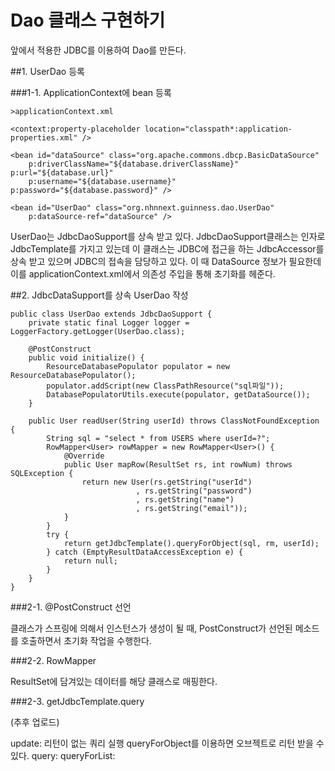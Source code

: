 # Dao 클래스 구현하기

앞에서 적용한 JDBC를 이용하여 Dao를 만든다.

##1. UserDao 등록

###1-1. ApplicationContext에 bean 등록

`>applicationContext.xml`

    <context:property-placeholder location="classpath*:application-properties.xml" />

    <bean id="dataSource" class="org.apache.commons.dbcp.BasicDataSource"
        p:driverClassName="${database.driverClassName}" p:url="${database.url}"
        p:username="${database.username}" p:password="${database.password}" />

    <bean id="UserDao" class="org.nhnnext.guinness.dao.UserDao"
        p:dataSource-ref="dataSource" />

UserDao는 JdbcDaoSupport를 상속 받고 있다. JdbcDaoSupport클래스는 인자로 JdbcTemplate를 가지고 있는데 이 클래스는 JDBC에 접근을 하는 JdbcAccessor를 상속 받고 있으며 JDBC의 접속을 담당하고 있다. 이 때  DataSource 정보가 필요한데 이를 applicationContext.xml에서 의존성 주입을 통해 초기화를 헤준다.

##2. JdbcDataSupport를 상속 UserDao 작성

    public class UserDao extends JdbcDaoSupport {
        private static final Logger logger = LoggerFactory.getLogger(UserDao.class);
            
        @PostConstruct
        public void initialize() {
            ResourceDatabasePopulator populator = new ResourceDatabasePopulator();
            populator.addScript(new ClassPathResource("sql파일"));
            DatabasePopulatorUtils.execute(populator, getDataSource()); 
        }

        public User readUser(String userId) throws ClassNotFoundException {
            String sql = "select * from USERS where userId=?";
            RowMapper<User> rowMapper = new RowMapper<User>() {
                @Override
                public User mapRow(ResultSet rs, int rowNum) throws SQLException {
                    return new User(rs.getString("userId")
                                , rs.getString("password")
                                , rs.getString("name")
                                , rs.getString("email"));
                }
            }
            try {
                return getJdbcTemplate().queryForObject(sql, rm, userId);
            } catch (EmptyResultDataAccessException e) {
                return null;
            }
        }
    }

###2-1. @PostConstruct 선언

클래스가 스프링에 의해서 인스턴스가 생성이 될 때, PostConstruct가 선언된 메소드를 호출하면서 초기화 작업을 수행한다.
 
###2-2. RowMapper

ResultSet에 담겨있는 데이터를 해당 클래스로 매핑한다.

###2-3. getJdbcTemplate.query

(추후 업로드)

update: 리턴이 없는 쿼리 실행
queryForObject를 이용하면 오브젝트로 리턴 받을 수 있다.
query: 
queryForList: 